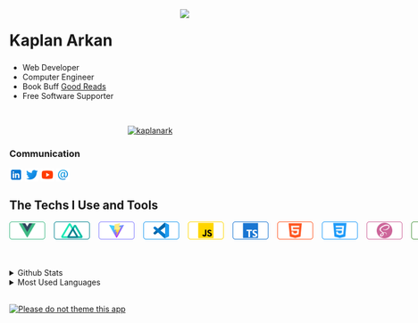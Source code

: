 <!-- LİNKS-->
[linkedin]: https://www.linkedin.com/in/kaplanarkan/
[twitter]:https://twitter.com/kaplanark
[youtube]:https://www.youtube.com/

<img src="https://media.giphy.com/media/kH1DBkPNyZPOk0BxrM/source.gif" align="right" width="198" height="">
<!-- https://media.giphy.com/media/KzJkzjggfGN5Py6nkT/source.gif -->

# Kaplan Arkan


<h3></h3>
<p>
</p>
<ul>
        <li>Web Developer</li>
        <li>Computer Engineer</li>
        <li>Book Buff <a href="https://goodreads.com/kaplanark" alt="Good Reads">Good Reads</a></li>
        <li>Free Software Supporter</li>
</ul> 
<br>

<p align="center">
        <a href="https://github.com/ryo-ma/github-profile-trophy"><img src="https://github-profile-trophy.vercel.app/?username=kaplanark&theme=onedark" alt="kaplanark" /></a>
</p>

### Communication

[<img height="24" width="24" align= "center" src="img/linkedin.png"/>][linkedin]
[<img height="24" width="24" align= "center" src="img/twitter.png"/>][twitter]
[<img height="24" width="24" align= "center" src="img/youtube.png"/>][youtube]
[<img height="24" width="24" align= "center" src="img/email.png"/>](mailto:kaplan.arkan@gmail.com)
<br>

## The Techs I Use and Tools

<div style="display:flex; gap:16px">
<img height = "32" align= "left" src="img/vue.png"/>
<img height = "32" align= "left" src="img/nuxt.png"/>
<img height = "32" align= "left" src="img/vite.png"/>
<img height = "32" align= "left" src="img/vscode.png"/>
<img height = "32" align="left" src="img/js.png"/>
<img height = "32" align="left" src="img/ts.png"/>
<img height = "32" align= "left" src="img/html.png"/>
<img height = "32" align= "left" src="img/css.png"/>
<img height = "32" align= "left" src="img/scss.png"/>
<img height = "32" align= "left" src="img/node.png"/>
<img height = "32" align= "left" src="img/express.png"/>
<img height = "32" align= "left" src="img/mongodb.png"/>
<img height = "32" align= "left" src="img/ubuntu.png"/>
<img height = "32" align= "left" src="img/figma.png"/>
<img height = "32" align= "left" src="img/postman.png"/>
<img height = "32" align= "left" src="img/netlify.png"/><br>
</div>

<br>
<br>
<br>

<details>
<summary>Github Stats</summary>
<img src="https://github-readme-stats.vercel.app/api?username=kaplanark">
</details>
<details>
<summary>Most Used Languages</summary>
<img src="https://github-readme-stats.vercel.app/api/top-langs/?username=kaplanark&layout=compact">
</details>
<br>

[![Please do not theme this app](https://stopthemingmy.app/badge.svg)](https://stopthemingmy.app)
